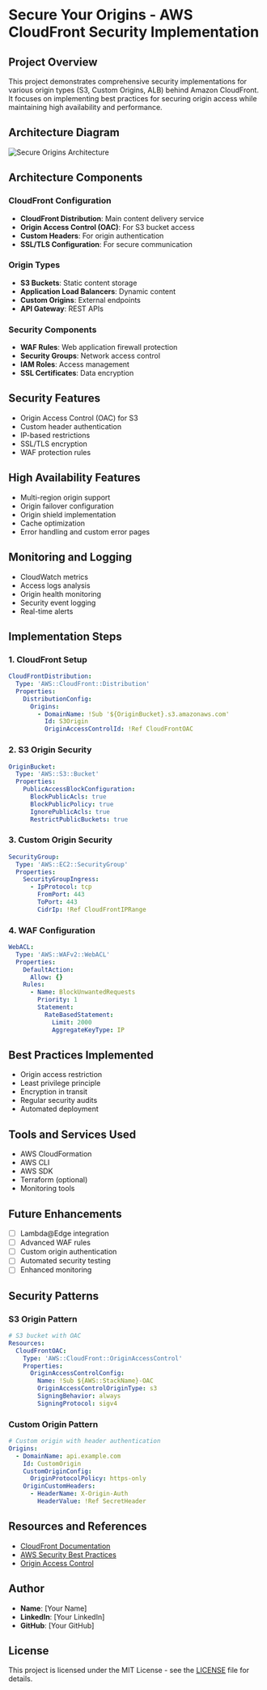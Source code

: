 # Secure Your Origins - AWS CloudFront Security Implementation

## Project Overview
This project demonstrates comprehensive security implementations for various origin types (S3, Custom Origins, ALB) behind Amazon CloudFront. It focuses on implementing best practices for securing origin access while maintaining high availability and performance.

## Architecture Diagram
![Secure Origins Architecture](images/secure-origins-arch.png)

## Architecture Components

### CloudFront Configuration
- **CloudFront Distribution**: Main content delivery service
- **Origin Access Control (OAC)**: For S3 bucket access
- **Custom Headers**: For origin authentication
- **SSL/TLS Configuration**: For secure communication

### Origin Types
- **S3 Buckets**: Static content storage
- **Application Load Balancers**: Dynamic content
- **Custom Origins**: External endpoints
- **API Gateway**: REST APIs

### Security Components
- **WAF Rules**: Web application firewall protection
- **Security Groups**: Network access control
- **IAM Roles**: Access management
- **SSL Certificates**: Data encryption

## Security Features
- Origin Access Control (OAC) for S3
- Custom header authentication
- IP-based restrictions
- SSL/TLS encryption
- WAF protection rules

## High Availability Features
- Multi-region origin support
- Origin failover configuration
- Origin shield implementation
- Cache optimization
- Error handling and custom error pages

## Monitoring and Logging
- CloudWatch metrics
- Access logs analysis
- Origin health monitoring
- Security event logging
- Real-time alerts

## Implementation Steps

### 1. CloudFront Setup
```yaml
CloudFrontDistribution:
  Type: 'AWS::CloudFront::Distribution'
  Properties:
    DistributionConfig:
      Origins:
        - DomainName: !Sub '${OriginBucket}.s3.amazonaws.com'
          Id: S3Origin
          OriginAccessControlId: !Ref CloudFrontOAC
```

### 2. S3 Origin Security
```yaml
OriginBucket:
  Type: 'AWS::S3::Bucket'
  Properties:
    PublicAccessBlockConfiguration:
      BlockPublicAcls: true
      BlockPublicPolicy: true
      IgnorePublicAcls: true
      RestrictPublicBuckets: true
```

### 3. Custom Origin Security
```yaml
SecurityGroup:
  Type: 'AWS::EC2::SecurityGroup'
  Properties:
    SecurityGroupIngress:
      - IpProtocol: tcp
        FromPort: 443
        ToPort: 443
        CidrIp: !Ref CloudFrontIPRange
```

### 4. WAF Configuration
```yaml
WebACL:
  Type: 'AWS::WAFv2::WebACL'
  Properties:
    DefaultAction:
      Allow: {}
    Rules:
      - Name: BlockUnwantedRequests
        Priority: 1
        Statement:
          RateBasedStatement:
            Limit: 2000
            AggregateKeyType: IP
```

## Best Practices Implemented
- Origin access restriction
- Least privilege principle
- Encryption in transit
- Regular security audits
- Automated deployment

## Tools and Services Used
- AWS CloudFormation
- AWS CLI
- AWS SDK
- Terraform (optional)
- Monitoring tools

## Future Enhancements
- [ ] Lambda@Edge integration
- [ ] Advanced WAF rules
- [ ] Custom origin authentication
- [ ] Automated security testing
- [ ] Enhanced monitoring

## Security Patterns

### S3 Origin Pattern
```yaml
# S3 bucket with OAC
Resources:
  CloudFrontOAC:
    Type: 'AWS::CloudFront::OriginAccessControl'
    Properties:
      OriginAccessControlConfig:
        Name: !Sub ${AWS::StackName}-OAC
        OriginAccessControlOriginType: s3
        SigningBehavior: always
        SigningProtocol: sigv4
```

### Custom Origin Pattern
```yaml
# Custom origin with header authentication
Origins:
  - DomainName: api.example.com
    Id: CustomOrigin
    CustomOriginConfig:
      OriginProtocolPolicy: https-only
    OriginCustomHeaders:
      - HeaderName: X-Origin-Auth
        HeaderValue: !Ref SecretHeader
```

## Resources and References
- [CloudFront Documentation](https://docs.aws.amazon.com/AmazonCloudFront/latest/DeveloperGuide/Introduction.html)
- [AWS Security Best Practices](https://aws.amazon.com/security/security-learning/)
- [Origin Access Control](https://docs.aws.amazon.com/AmazonCloudFront/latest/DeveloperGuide/private-content-restricting-access-to-s3.html)

## Author
- **Name**: [Your Name]
- **LinkedIn**: [Your LinkedIn]
- **GitHub**: [Your GitHub]

## License
This project is licensed under the MIT License - see the [LICENSE](LICENSE) file for details.
